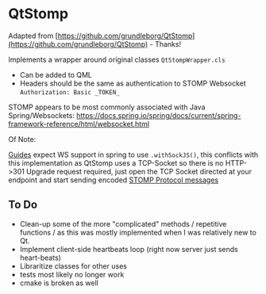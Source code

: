 # QtStomp #

Adapted from [https://github.com/grundleborg/QtStomp](https://github.com/grundleborg/QtStomp) - Thanks!

Implements a wrapper around original classes `QtStompWrapper.cls`

* Can be added to QML
* Headers should be the same as authentication to STOMP Websocket
`Authorization: Basic _TOKEN_`

STOMP appears to be most commonly associated with Java Spring/Websockets: 
https://docs.spring.io/spring/docs/current/spring-framework-reference/html/websocket.html

Of Note:

[Guides](https://spring.io/guides/gs/messaging-stomp-websocket/) expect WS support in spring to use `.withSockJS()`, this conflicts with this implementation
as QtStomp uses a TCP-Socket so there is no HTTP->301 Upgrade request required, just open the TCP Socket directed at your endpoint and start sending encoded [STOMP Protocol messages](https://stomp.github.io/)

## To Do ##
* Clean-up some of the more "complicated" methods / repetitive functions / as this was mostly implemented when I was relatively new to Qt.
* Implement client-side heartbeats loop (right now server just sends heart-beats)
* Libraritize classes for other uses
* tests most likely no longer work
* cmake is broken as well